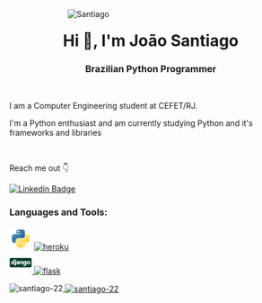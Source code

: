 <img src="https://raw.githubusercontent.com/MicaelliMedeiros/micaellimedeiros/master/image/computer-illustration.png" min-width="400px" max-width="400px" width="400px" align="right" alt="Santiago">
<h1 align="center">Hi 👋, I'm João Santiago</h1>
<h3 align="center">Brazilian Python Programmer</h3>
<br>

<p>I am a Computer Engineering student at CEFET/RJ.</p>
<p>I'm a Python enthusiast and am currently studying Python and it's frameworks and libraries</p>

<br>

Reach me out  👇
 
[![Linkedin Badge](https://img.shields.io/badge/LinkedIn-0077B5?style=for-the-badge&logo=linkedin&logoColor=white&link=https://www.linkedin.com/in/joão-vitor-santiago/)](https://www.linkedin.com/in/joão-vitor-santiago/)

<h3 align="left">Languages and Tools:</h3>
<p align="left"><a href="https://www.python.org" target="_blank"> <img src="https://raw.githubusercontent.com/devicons/devicon/master/icons/python/python-original.svg" alt="python" width="40" height="40"/></a></a> <a href="https://heroku.com" target="_blank"> <img src="https://www.vectorlogo.zone/logos/heroku/heroku-icon.svg" alt="heroku" width="40" height="40"/> </a><br> <a href="https://www.djangoproject.com/" target="_blank"> <img src="https://raw.githubusercontent.com/devicons/devicon/master/icons/django/django-original.svg" alt="django" width="40" height="40"/></a><a href="https://flask.palletsprojects.com/" target="_blank"> <img src="https://www.vectorlogo.zone/logos/pocoo_flask/pocoo_flask-icon.svg" alt="flask" width="40" height="40"/> </p>

<p><img align="left" src="https://github-readme-stats.vercel.app/api/top-langs?username=santiago-22&show_icons=true&locale=en&layout=compact" alt="santiago-22" /></p>

<p>&nbsp;<img align="center" src="https://github-readme-stats.vercel.app/api?username=santiago-22&show_icons=true&locale=en" alt="santiago-22" /></p>
 
 
 
